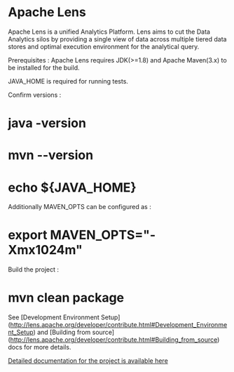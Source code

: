 Apache Lens
=====

Apache Lens is a unified Analytics Platform. Lens aims to cut the Data Analytics silos by providing a single view of data
across multiple tiered data stores and optimal execution environment for the analytical query.

Prerequisites :
Apache Lens requires JDK(>=1.8) and Apache Maven(3.x) to be installed for the build.

JAVA_HOME is required for running tests.

Confirm versions :
  # java -version
  # mvn --version
  # echo ${JAVA_HOME}

Additionally MAVEN_OPTS can be configured as :
  # export MAVEN_OPTS="-Xmx1024m"

Build the project :
  # mvn clean package


See [Development Environment Setup] (http://lens.apache.org/developer/contribute.html#Development_Environment_Setup)
and [Building from source] (http://lens.apache.org/developer/contribute.html#Building_from_source) docs for
more details.

[Detailed documentation for the project is available here](https://lens.apache.org)
